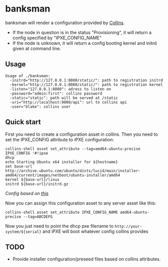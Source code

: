 # banksman

banksman will render a configuration provided by [Collins](http://tumblr.github.io/collins/).

- If the node in question is in the status "Provisioning", it will return a config specified by "IPXE_CONFIG_NAME"
- If the node is unknown, it will return a config booting kernel and initrd given at command line.


## Usage

    Usage of ./banksman:
      -initrd="http://127.0.0.1:8080/static/": path to registration initrd
      -kernel="http://127.0.0.1:8080/static/": path to registration kernel
      -listen="127.0.0.1:8080": adress to listen on
      -password="admin:first": collins password
      -static="static": path will be served at /static
      -uri="http://localhost:9000/api": url to collins api
      -user="blake": collins user


## Quick start

First you need to create a configuration asset in collins. Then you
need to set the IPXE_CONFIG attribute to iPXE configuration:

    collins-shell asset set_attribute --tag=amd64-ubuntu-precise IPXE_CONFIG '#!ipxe 
    dhcp
    echo Starting Ubuntu x64 installer for ${hostname}
    set base-url http://archive.ubuntu.com/ubuntu/dists/lucid/main/installer-amd64/current/images/netboot/ubuntu-installer/amd64
    kernel ${base-url}/linux
    initrd ${base-url}/initrd.gz

*Config based on [this](https://gist.github.com/robinsmidsrod/2214122)*


Now you can assign this configuration asset to any server asset like this:

    collins-shell asset set_attribute IPXE_CONFIG_NAME amd64-ubuntu-precise --tag=ABCDEFG

Now you just need to point the dhcp pxe filename to `http://your-system/${serial}`
and iPXE will boot whatever config collins provides

## TODO

- Provide installer configuration/preseed files based on collins attributes.

